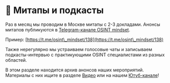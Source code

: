 # 🍰 Митапы и подкасты

Раз в месяц мы проводим в Москве митапы с 2-3 докладами. Анонсы митапов публикуются в [Telegram-канале OSINT mindset](https://t.me/osint\_mindset).

Пример: [https://t.me/osint\_mindset/138](https://t.me/osint\_mindset/138)

Также нерегулярно мы устраиваем голосовые чаты и записываем подкасты-интервью с практикующими OSINT специалистами из разных областей.

В этом разделе находится архив анонсов наших мероприятий. Материалы с них ищите в разделе [Видео](https://osint-mindset.gitbook.io/index/community/talks) или на нашем [Ютуб-канале](https://www.youtube.com/@osint\_mindset)!
